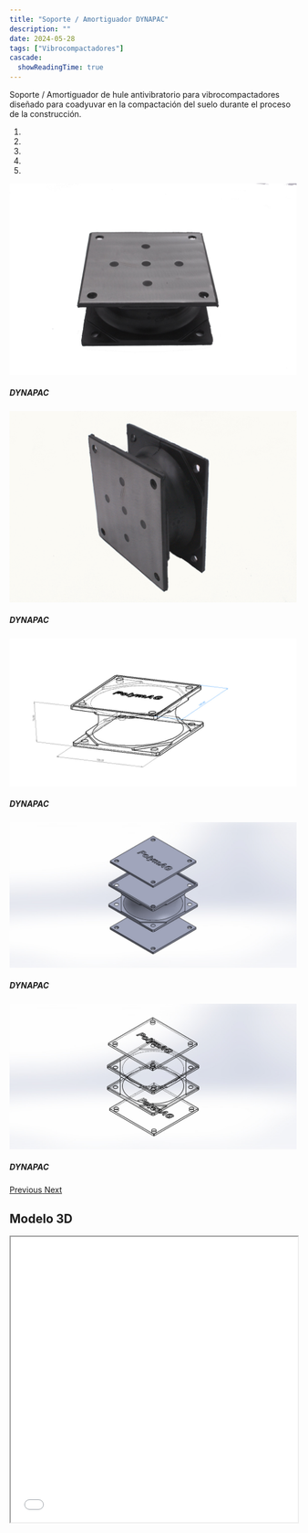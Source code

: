 ```yaml
---
title: "Soporte / Amortiguador DYNAPAC"
description: ""
date: 2024-05-28
tags: ["Vibrocompactadores"]
cascade:
  showReadingTime: true
---
```

Soporte / Amortiguador de hule antivibratorio para vibrocompactadores diseñado para coadyuvar en la compactación del suelo durante el proceso de la construcción. 

<head>
  <meta charset="UTF-8">
  <meta name="viewport" content="width=device-width, initial-scale=1.0">
  <link rel="stylesheet" href="https://cdn.jsdelivr.net/npm/bootstrap@4.0.0/dist/css/bootstrap.min.css"
    integrity="sha384-Gn5384xqQ1aoWXA+058RXPxPg6fy4IWvTNh0E263XmFcJlSAwiGgFAW/dAiS6JXm" crossorigin="anonymous">
  <link rel="stylesheet" href="style.css">
</head>

<body>
  <div class="row">
    <div id="carouselExampleIndicators" class="carousel slide" data-ride="carousel">
      <ol class="carousel-indicators">
        <li data-target="#carouselExampleIndicators" data-slide-to="0" class="active"></li>
        <li data-target="#carouselExampleIndicators" data-slide-to="1"></li>
        <li data-target="#carouselExampleIndicators" data-slide-to="2"></li>
        <li data-target="#carouselExampleIndicators" data-slide-to="3"></li>
        <li data-target="#carouselExampleIndicators" data-slide-to="4"></li>
      </ol>
      <div class="carousel-inner">
        <div class="carousel-item active">
          <img class="d-block w-100"
            src="imges/DSC_1019.jpg"
            alt="First slide">
          <div class="carousel-caption d-none d-md-block">
            <h5>DYNAPAC</h5>
          </div>
        </div>
        <div class="carousel-item">
          <img class="d-block w-100"
            src="imges/DSC_1039.jpg"
            alt="Second slide">
            <div class="carousel-caption d-none d-md-block">
            <h5>DYNAPAC</h5>
          </div>
        </div>
        <div class="carousel-item">
          <img class="d-block w-100"
            src="imges/700-183 cuello.JPG"
            alt="Thrird slide">
            <div class="carousel-caption d-none d-md-block">
            <h5>DYNAPAC</h5>
          </div>
        </div>
        <div class="carousel-item">
          <img class="d-block w-100"
            src="imges/Ensamblaje8.jpeg"
            alt="Thrird slide">
            <div class="carousel-caption d-none d-md-block">
            <h5>DYNAPAC</h5>
          </div>
        </div>
        <div class="carousel-item">
          <img class="d-block w-100"
            src="imges/transparente.JPG"
            alt="Thrird slide">
            <div class="carousel-caption d-none d-md-block">
            <h5>DYNAPAC</h5>
          </div>
        </div>
      </div>
      <a class="carousel-control-prev" href="#carouselExampleIndicators" role="button" data-slide="prev">
        <span class="carousel-control-prev-icon" aria-hidden="true"></span>
        <span class="sr-only">Previous</span>
      </a>
      <a class="carousel-control-next" href="#carouselExampleIndicators" role="button" data-slide="next">
        <span class="carousel-control-next-icon" aria-hidden="true"></span>
        <span class="sr-only">Next</span>
      </a>
    </div>
  </div>
  
  ## Modelo 3D

  <script src="https://code.jquery.com/jquery-3.2.1.slim.min.js"
    integrity="sha384-KJ3o2DKtIkvYIK3UENzmM7KCkRr/rE9/Qpg6aAZGJwFDMVNA/GpGFF93hXpG5KkN"
    crossorigin="anonymous"></script>
  <script src="https://cdn.jsdelivr.net/npm/popper.js@1.12.9/dist/umd/popper.min.js"
    integrity="sha384-ApNbgh9B+Y1QKtv3Rn7W3mgPxhU9K/ScQsAP7hUibX39j7fakFPskvXusvfa0b4Q"
    crossorigin="anonymous"></script>
  <script src="https://cdn.jsdelivr.net/npm/bootstrap@4.0.0/dist/js/bootstrap.min.js"
    integrity="sha384-JZR6Spejh4U02d8jOt6vLEHfe/JQGiRRSQQxSfFWpi1MquVdAyjUar5+76PVCmYl"
    crossorigin="anonymous"></script>
</body>


<script>
  setTimeout(() => {
    var element = document.getElementById("search-button");
    var divElement = document.getElementById('search-wrapper');
    element.onclick = function() {
      divElement.style.setProperty('visibility', 'visible', 'important');
  }
}, "1000");
</script>


<iframe src="model/model.html" width="100%" height="500px"></iframe>